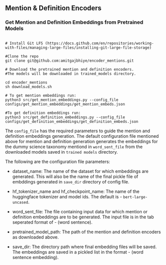 ## Mention & Definition Encoders

### Get Mention and Definition Embeddings from Pretrained Models
```

# Install Git LFS (https://docs.github.com/en/repositories/working-with-files/managing-large-files/installing-git-large-file-storage)

#Clone the repo
git clone git@github.com:amitgajbhiye/encoder_mentions.git

# Download the pretrained mention and definition encoders. 
#The models will be downloaded in trained_models directory.

cd encoder_mentions
sh download_models.sh

# To get mention embeddings run:
python3 src/get_mention_embeddings.py --config_file configs/get_mention_embeddings/get_mention_embeds.json

#To get definition embeddings run:
python3 src/get_definition_embeddings.py --config_file configs/get_definition_embeddings/get_definition_embeds.json

```

The `config_file` has the required parameters to guide the mention and definition embeddings generation. The default configuration file mentioned above for mention and definition generation generates the embeddings for the dummy science taxonomy mentiond in `word_sent_file` from the downloaded models saved in `trained models` directory.

The following are the configuration file parameters:

- dataset_name: The name of the dataset for which embeddings are generated. This will also be the name of the final pickle file of embddings generated in `save_dir` directory of config file.

- hf_tokenizer_name and hf_checkpoint_name:  The name of the huggingface tokenizer and model ids. The default is - `bert-large-uncased`.

- word_sent_file: The file containing input data for which mention or definition embeddings are to be generated. The input file is in the tab seperated format of -  (word sentence).  

- pretrained_model_path: The path of the mention and definition encoders as downloaded above.

- save_dir: The directory path where final embedding files will be saved. The embeddings are saved in a pickled list in the format - (word sentence embedding).

 